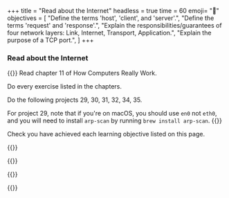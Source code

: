 +++
title = "Read about the Internet"
headless = true
time = 60
emoji= "📖"
objectives = [
    "Define the terms 'host', 'client', and 'server'.",
    "Define the terms 'request' and 'response'.",
    "Explain the responsibilities/guarantees of four network layers: Link, Internet, Transport, Application.",
    "Explain the purpose of a TCP port.",
]
+++

### Read about the Internet

{{<note type="Reading">}}
Read chapter 11 of How Computers Really Work.

Do every exercise listed in the chapters.

Do the following projects 29, 30, 31, 32, 34, 35.

For project 29, note that if you're on macOS, you should use `en0` not `eth0`, and you will need to install `arp-scan` by running `brew install arp-scan`.
{{</note>}}

Check you have achieved each learning objective listed on this page.

{{<multiple-choice
   question="Which layer is responsible for retrying delivery of messages which didn't make it to a server?"
   answers="Link | Internet | Transport | Application"
   feedback="No - Link layer protocols may feature some local retries, but generally don't provide reliable delivery. | No - Internet layer protocols are typically responsible for routing, not reliable delivery. | Yes - the Transport layer is typically responsible for retrying delivery of lost messages, but not all Transport layer protocols support this. | Some applications do their own kind of retrying, but this is typically the primary responsibility of another layer."
   correct="2" >}}

{{<multiple-choice
   question="Which layer considers MAC addresses?"
   answers="Link | Internet | Transport | Application"
   feedback="Right - MAC addresses are how messages find their destinations on local networks. | No - the Internet layer typically uses Internet Protocol Addresses to navigate between networks. | No - the Transport layer typically deals with finding the right process on a host, rather than finding the right host. | Some applications may happen to deal with MAC addresses, but most applications do not. One layer (almost) always considers them."
   correct="0" >}}

{{<multiple-choice
   question="Which layer is responsible for ensuring that messages arrive at the server in the correct order?"
   answers="Link | Internet | Transport | Application"
   feedback="No - Link layer protocols typically don't guarantee ordered delivery. | No - Internet layer protocols are typically responsible for routing, not ordering. | Yes - the Transport layer is typically responsible for ordering of messages, but not all Transport layer protocols support this. | Some applications do their own kind of sequencing, but this is typically the primary responsibility of another layer."
   correct="2" >}}

{{<multiple-choice
   question="Which layer is used for getting from my home network to Microsoft's network?"
   answers="Link | Internet | Transport | Application"
   feedback="No - the Link layer is for messaging within local networks. | Yes - the Internet layer is for navigating between networks. | No - the Transport layer typically deals with finding the right process on a host, rather than finding the right host. | Some applications may happen to deal with routing information, but most applications do not. One layer (almost) always considers this."
   correct="1" >}}
